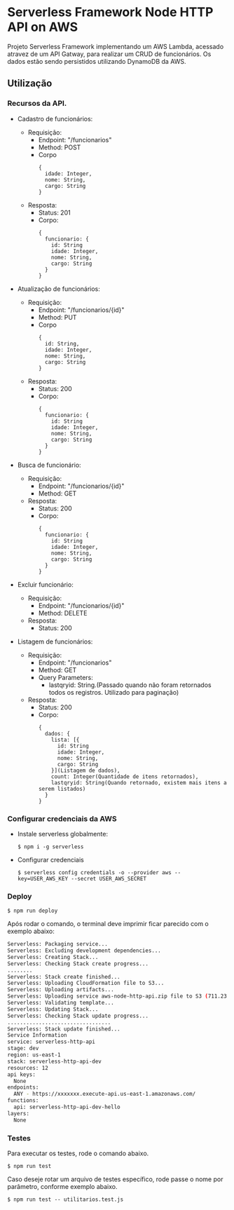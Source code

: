 # Serverless Framework Node HTTP API on AWS

Projeto Serverless Framework implementando um AWS Lambda, acessado atravez de um API Gatway, para realizar um CRUD de funcionários. Os dados estão sendo persistidos utilizando DynamoDB da AWS.

## Utilização
### Recursos da API.
  - Cadastro de funcionários:
    - Requisição:
      - Endpoint: "/funcionarios"
      - Method: POST
      - Corpo
        ```
        {
          idade: Integer,
          nome: String,
          cargo: String
        }
        ```
    - Resposta:
      - Status: 201
      - Corpo:
        ```
        {
          funcionario: {
            id: String
            idade: Integer,
            nome: String,
            cargo: String
          }
        }
        ```

  - Atualização de funcionários:
    - Requisição:
      - Endpoint: "/funcionarios/{id}"
      - Method: PUT
      - Corpo
        ```
        {
          id: String,
          idade: Integer,
          nome: String,
          cargo: String
        }
        ```
    - Resposta:
      - Status: 200
      - Corpo:
        ```
        {
          funcionario: {
            id: String
            idade: Integer,
            nome: String,
            cargo: String
          }
        }
        ```
  - Busca de funcionário:
    - Requisição:
      - Endpoint: "/funcionarios/{id}"
      - Method: GET
    - Resposta:
      - Status: 200
      - Corpo:
        ```
        {
          funcionario: {
            id: String
            idade: Integer,
            nome: String,
            cargo: String
          }
        }
        ```
  - Excluir funcionário:
    - Requisição:
      - Endpoint: "/funcionarios/{id}"
      - Method: DELETE
    - Resposta:
      - Status: 200
  - Listagem de funcionários:
    - Requisição:
      - Endpoint: "/funcionarios"
      - Method: GET
      - Query Parameters:
        - lastqryid: String.(Passado quando não foram retornados todos os registros. Utilizado para paginação)
    - Resposta:
      - Status: 200
      - Corpo:
        ```
        {
          dados: {
            lista: [{
              id: String
              idade: Integer,
              nome: String,
              cargo: String
            }](Listagem de dados),
            count: Integer(Quantidade de itens retornados),
            lastqryid: String(Quando retornado, existem mais itens a serem listados)
          }
        }
        ```

### Configurar credenciais da AWS
  - Instale serverless globalmente: 
    ```
    $ npm i -g serverless
    ```
  - Configurar credenciais
    ```
    $ serverless config credentials -o --provider aws --key=USER_AWS_KEY --secret USER_AWS_SECRET
    ```

### Deploy

```
$ npm run deploy
```

Após rodar o comando, o terminal deve imprimir ficar parecido com o exemplo abaixo:

```bash
Serverless: Packaging service...
Serverless: Excluding development dependencies...
Serverless: Creating Stack...
Serverless: Checking Stack create progress...
........
Serverless: Stack create finished...
Serverless: Uploading CloudFormation file to S3...
Serverless: Uploading artifacts...
Serverless: Uploading service aws-node-http-api.zip file to S3 (711.23 KB)...
Serverless: Validating template...
Serverless: Updating Stack...
Serverless: Checking Stack update progress...
.................................
Serverless: Stack update finished...
Service Information
service: serverless-http-api
stage: dev
region: us-east-1
stack: serverless-http-api-dev
resources: 12
api keys:
  None
endpoints:
  ANY - https://xxxxxxx.execute-api.us-east-1.amazonaws.com/
functions:
  api: serverless-http-api-dev-hello
layers:
  None
```

### Testes

Para executar os testes, rode o comando abaixo.
```
$ npm run test
```

Caso deseje rotar um arquivo de testes específico, rode passe o nome por parâmetro, conforme exemplo abaixo.

```
$ npm run test -- utilitarios.test.js
```